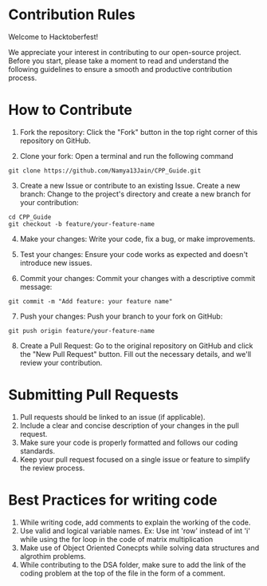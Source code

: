# Contribution Rules
Welcome to Hacktoberfest!

We appreciate your interest in contributing to our open-source project. Before you start, please take a moment to read and understand the following guidelines to ensure a smooth and productive contribution process.

# How to Contribute
1. Fork the repository: Click the "Fork" button in the top right corner of this repository on GitHub.

2. Clone your fork: Open a terminal and run the following command

```shell
git clone https://github.com/Namya13Jain/CPP_Guide.git
```

3. Create a new Issue or contribute to an existing Issue. Create a new branch: Change to the project's directory and create a new branch for your contribution:

```shell
cd CPP_Guide
git checkout -b feature/your-feature-name
```

4. Make your changes: Write your code, fix a bug, or make improvements.

5. Test your changes: Ensure your code works as expected and doesn't introduce new issues.

6. Commit your changes: Commit your changes with a descriptive commit message:

```shell
git commit -m "Add feature: your feature name"
```

7. Push your changes: Push your branch to your fork on GitHub:
```shell
git push origin feature/your-feature-name
```

8. Create a Pull Request: Go to the original repository on GitHub and click the "New Pull Request" button. Fill out the necessary details, and we'll review your contribution.

# Submitting Pull Requests
1. Pull requests should be linked to an issue (if applicable).
2. Include a clear and concise description of your changes in the pull request.
3. Make sure your code is properly formatted and follows our coding standards.
4. Keep your pull request focused on a single issue or feature to simplify the review process.

# Best Practices for writing code
1. While writing code, add comments to explain the working of the code.
2. Use valid and logical variable names. 
   Ex: Use int 'row' instead of int 'i' while using the for loop in the code of matrix multiplication
3. Make use of Object Oriented Conecpts while solving data structures and algrothim problems.
4. While contributing to the DSA folder, make sure to add the link of the coding problem at the top of the file in the form of a comment.
